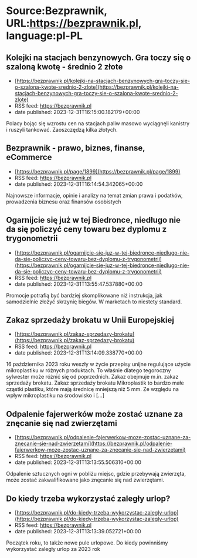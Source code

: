 # Source:Bezprawnik, URL:https://bezprawnik.pl, language:pl-PL

## Kolejki na stacjach benzynowych. Gra toczy się o szaloną kwotę - średnio 2 złote
 - [https://bezprawnik.pl/kolejki-na-stacjach-benzynowych-gra-toczy-sie-o-szalona-kwote-srednio-2-zlote](https://bezprawnik.pl/kolejki-na-stacjach-benzynowych-gra-toczy-sie-o-szalona-kwote-srednio-2-zlote)
 - RSS feed: https://bezprawnik.pl
 - date published: 2023-12-31T16:15:00.182179+00:00

Polacy bojąc się wzrostu cen na stacjach paliw masowo wyciągnęli kanistry i ruszyli tankować. Zaoszczędzą kilka złotych.

## Bezprawnik - prawo, biznes, finanse, eCommerce
 - [https://bezprawnik.pl/page/1899](https://bezprawnik.pl/page/1899)
 - RSS feed: https://bezprawnik.pl
 - date published: 2023-12-31T16:14:54.342065+00:00

Najnowsze informacje, opinie i analizy na temat zmian prawa i podatków, prowadzenia biznesu oraz finansów osobistych

## Ogarnijcie się już w tej Biedronce, niedługo nie da się policzyć ceny towaru bez dyplomu z trygonometrii
 - [https://bezprawnik.pl/ogarnijcie-sie-juz-w-tej-biedronce-niedlugo-nie-da-sie-policzyc-ceny-towaru-bez-dyplomu-z-trygonometrii](https://bezprawnik.pl/ogarnijcie-sie-juz-w-tej-biedronce-niedlugo-nie-da-sie-policzyc-ceny-towaru-bez-dyplomu-z-trygonometrii)
 - RSS feed: https://bezprawnik.pl
 - date published: 2023-12-31T13:55:47.537880+00:00

Promocje potrafią być bardziej skomplikowane niż instrukcja, jak samodzielnie złożyć skrzynię biegów. W marketach to niestety standard.

## Zakaz sprzedaży brokatu w Unii Europejskiej
 - [https://bezprawnik.pl/zakaz-sprzedazy-brokatu](https://bezprawnik.pl/zakaz-sprzedazy-brokatu)
 - RSS feed: https://bezprawnik.pl
 - date published: 2023-12-31T13:14:09.338770+00:00

16 października 2023 roku weszły w życie przepisy unijne regulujące użycie mikroplastiku w różnych produktach. To właśnie dlatego tegoroczny sylwester może różnić się od poprzednich. Zakaz obejmuje m.in. zakaz sprzedaży brokatu. Zakaz sprzedaży brokatu Mikroplastik to bardzo małe cząstki plastiku, które mają średnicę mniejszą niż 5 mm. Ze względu na wpływ mikroplastiku na środowisko i […]

## Odpalenie fajerwerków może zostać uznane za znęcanie się nad zwierzętami
 - [https://bezprawnik.pl/odpalenie-fajerwerkow-moze-zostac-uznane-za-znecanie-sie-nad-zwierzetami](https://bezprawnik.pl/odpalenie-fajerwerkow-moze-zostac-uznane-za-znecanie-sie-nad-zwierzetami)
 - RSS feed: https://bezprawnik.pl
 - date published: 2023-12-31T13:13:55.506310+00:00

Odpalenie sztucznych ogni w pobliżu miejsc, gdzie przebywają zwierzęta, może zostać zakwalifikowane jako znęcanie się nad zwierzętami.

## Do kiedy trzeba wykorzystać zaległy urlop?
 - [https://bezprawnik.pl/do-kiedy-trzeba-wykorzystac-zalegly-urlop](https://bezprawnik.pl/do-kiedy-trzeba-wykorzystac-zalegly-urlop)
 - RSS feed: https://bezprawnik.pl
 - date published: 2023-12-31T13:13:39.052721+00:00

Początek roku, to także nowe pule urlopowe. Do kiedy powinniśmy wykorzystać zaległy urlop za 2023 rok

